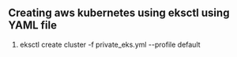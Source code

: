 ## Creating aws kubernetes using eksctl using YAML file

1. eksctl create cluster -f private_eks.yml --profile default